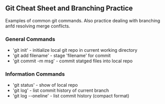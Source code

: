 ## Git Cheat Sheet and Branching Practice

Examples of common git commands. Also practice dealing with branching anfd resolving merge conflicts.

### General Commands
* 'git init' - initialize local git repo in current working directory
* 'git add filename' - stage 'filename' for commit
* 'git commit -m msg' - commit statged files into local repo

### Information Commands
* 'git status' - show of local repo
* 'git log' - list commit history of current branch
* 'git log --oneline' - list commit history (compact format)